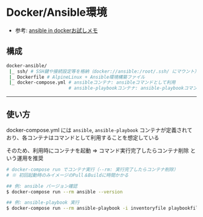 # Docker/Ansible環境

- 参考: [ansible in dockerお試しメモ](https://qiita.com/m0559reen/items/d593c526af64c29293f5)

## 構成

```bash
docker-ansible/
 |_ ssh/ # SSH鍵や接続設定等を格納（docker://ansible:/root/.ssh/ にマウント）
 |_ Dockerfile # AlpineLinux + Ansible環境構築ファイル
 |_ docker-compose.yml # ansibleコンテナ: ansibleコマンドとして利用
                       # ansible-playbookコンテナ: ansible-playbookコマンドとして利用
```

***

## 使い方

docker-compose.yml には `ansible`, `ansible-playbook` コンテナが定義されており、各コンテナはコマンドとして利用することを想定している

そのため、利用時にコンテナを起動 => コマンド実行完了したらコンテナ削除 という運用を推奨

```bash
# docker-compose run でコンテナ実行（--rm: 実行完了したらコンテナ削除）
# ※ 初回起動時のみイメージのPull＆Buildに時間かかる

## 例: ansible バージョン確認
$ docker-compose run --rm ansible --version

## 例: ansible-playbook 実行
$ docker-compose run --rm ansible-playbook -i inventoryfile playbookfile.yml
```
